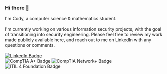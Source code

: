 ### Hi there 👋

I'm Cody, a computer science & mathematics student.
<br> <br>
I'm currently working on various information security projects, with the goal of transitioning into security engineering. Please feel free to review my work made publicly available here, and reach out to me on LinkedIn with any questions or comments.
<br> <br>
[![LinkedIn Badge](https://img.shields.io/badge/Connect%20on-LinkedIn-blue?logo=linkedin)](https://www.linkedin.com/in/codyjknudsen/)
<br>
![CompTIA A+ Badge](https://img.shields.io/badge/CompTIA-A%2B-blue)
![CompTIA Network+ Badge](https://img.shields.io/badge/CompTIA-Network%2B-blue)
![ITIL 4 Foundation Badge](https://img.shields.io/badge/ITIL%204-Foundation-brightgreen)

<!--
**CJKProjects/CJKProjects** is a ✨ _special_ ✨ repository because its `README.md` (this file) appears on your GitHub profile.

Here are some ideas to get you started:

- 🔭 I’m currently working on ...
- 🌱 I’m currently learning ...
- 👯 I’m looking to collaborate on ...
- 🤔 I’m looking for help with ...
- 💬 Ask me about ...
- 📫 How to reach me: ...
- 😄 Pronouns: ...
- ⚡ Fun fact: ...
-->

